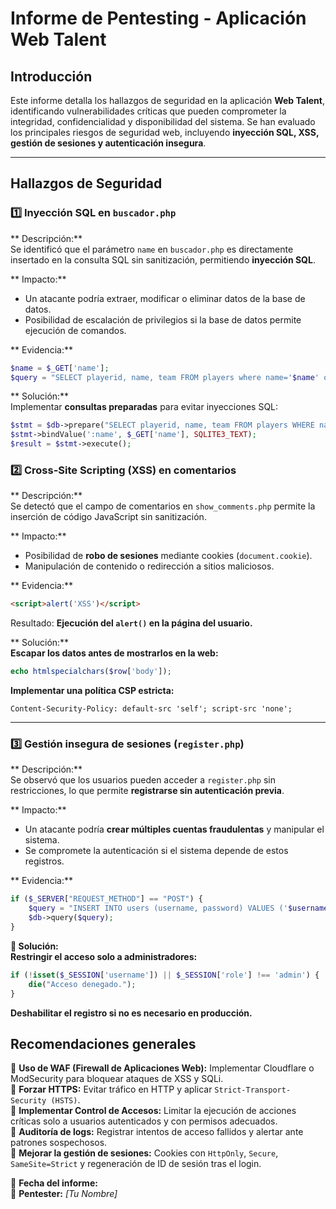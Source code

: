 # Informe de Pentesting - Aplicación Web Talent

##  Introducción
Este informe detalla los hallazgos de seguridad en la aplicación **Web Talent**, identificando vulnerabilidades críticas que pueden comprometer la integridad, confidencialidad y disponibilidad del sistema. Se han evaluado los principales riesgos de seguridad web, incluyendo **inyección SQL, XSS, gestión de sesiones y autenticación insegura**.

---

##  Hallazgos de Seguridad

### 1️⃣ **Inyección SQL en `buscador.php`**
** Descripción:**  
Se identificó que el parámetro `name` en `buscador.php` es directamente insertado en la consulta SQL sin sanitización, permitiendo **inyección SQL**.

** Impacto:**  
- Un atacante podría extraer, modificar o eliminar datos de la base de datos.
- Posibilidad de escalación de privilegios si la base de datos permite ejecución de comandos.

** Evidencia:**
```php
$name = $_GET['name'];
$query = "SELECT playerid, name, team FROM players where name='$name' order by playerId desc";
```

** Solución:**  
 Implementar **consultas preparadas** para evitar inyecciones SQL:
```php
$stmt = $db->prepare("SELECT playerid, name, team FROM players WHERE name = :name ORDER BY playerId DESC");
$stmt->bindValue(':name', $_GET['name'], SQLITE3_TEXT);
$result = $stmt->execute();
```


### 2️⃣ **Cross-Site Scripting (XSS) en comentarios**
** Descripción:**  
Se detectó que el campo de comentarios en `show_comments.php` permite la inserción de código JavaScript sin sanitización.

** Impacto:**  
- Posibilidad de **robo de sesiones** mediante cookies (`document.cookie`).
- Manipulación de contenido o redirección a sitios maliciosos.

** Evidencia:**
```html
<script>alert('XSS')</script>
```
Resultado: **Ejecución del `alert()` en la página del usuario.**

** Solución:**  
 **Escapar los datos antes de mostrarlos en la web:**  
```php
echo htmlspecialchars($row['body']);
```
 **Implementar una política CSP estricta:**  
```http
Content-Security-Policy: default-src 'self'; script-src 'none';
```

---

### 3️⃣ **Gestión insegura de sesiones (`register.php`)**
** Descripción:**  
Se observó que los usuarios pueden acceder a `register.php` sin restricciones, lo que permite **registrarse sin autenticación previa**.

** Impacto:**  
- Un atacante podría **crear múltiples cuentas fraudulentas** y manipular el sistema.
- Se compromete la autenticación si el sistema depende de estos registros.

** Evidencia:**
```php
if ($_SERVER["REQUEST_METHOD"] == "POST") {
    $query = "INSERT INTO users (username, password) VALUES ('$username', '$password')";
    $db->query($query);
}
```

**🔧 Solución:**  
 **Restringir el acceso solo a administradores:**  
```php
if (!isset($_SESSION['username']) || $_SESSION['role'] !== 'admin') {
    die("Acceso denegado.");
}
```
 **Deshabilitar el registro si no es necesario en producción.**


## Recomendaciones generales

🔹 **Uso de WAF (Firewall de Aplicaciones Web):** Implementar Cloudflare o ModSecurity para bloquear ataques de XSS y SQLi.  
🔹 **Forzar HTTPS:** Evitar tráfico en HTTP y aplicar `Strict-Transport-Security (HSTS)`.  
🔹 **Implementar Control de Accesos:** Limitar la ejecución de acciones críticas solo a usuarios autenticados y con permisos adecuados.  
🔹 **Auditoría de logs:** Registrar intentos de acceso fallidos y alertar ante patrones sospechosos.  
🔹 **Mejorar la gestión de sesiones:** Cookies con `HttpOnly`, `Secure`, `SameSite=Strict` y regeneración de ID de sesión tras el login.


📅 **Fecha del informe:** _<?= date("d/m/Y") ?>_  
📝 **Pentester:** _[Tu Nombre]_  

